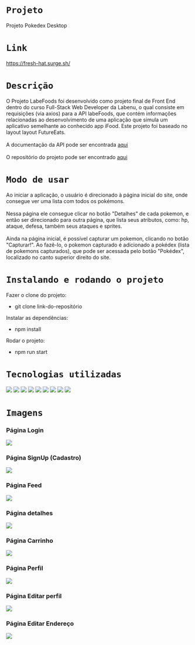 # `Projeto`
Projeto Pokedex Desktop

# `Link`
https://fresh-hat.surge.sh/


# `Descrição`
O Projeto LabeFoods foi desenvolvido como projeto final de Front End dentro do curso Full-Stack Web Developer da Labenu, o qual consiste em requisições (via axios) para a API labeFoods, que contém informações relacionadas ao desenvolvimento de uma aplicação que simula um aplicativo semelhante ao conhecido app iFood. Este projeto foi baseado no layout layout FutureEats.
</br></br>
A documentação da API pode ser encontrada [aqui](https://documenter.getpostman.com/view/7549981/SWTEdGtT)
</br></br>
O repositório do projeto pode ser encontrado [aqui](https://github.com/future4code/Alves-labe-food5)

# `Modo de usar`
Ao iniciar a aplicação, o usuário é direcionado à página inicial do site, onde consegue ver uma lista com todos os pokémons.
</br></br>
Nessa página ele consegue clicar no botão "Detalhes" de cada pokemon, e então ser direcionado para outra página, que lista seus atributos, como: hp, ataque, defesa, também seus ataques e sprites.
</br></br>
Ainda na página inicial, é possível capturar um pokemon, clicando no botão "Capturar!". Ao fazê-lo, o pokemon capturado é adicionado a pokédex (lista de pokemons capturados), que pode ser acessada pelo botão "Pokédex", localizado no canto superior direito do site.

# `Instalando e rodando o projeto`
Fazer o clone do projeto:
- git clone link-do-repositório

Instalar as dependências:
- npm install

Rodar o projeto:
- npm run start

# `Tecnologias utilizadas`
<div>
<img src="https://img.shields.io/badge/Visual_Studio_Code-0078D4?style=for-the-badge&logo=visual%20studio%20code&logoColor=white">
<img src="https://img.shields.io/badge/JavaScript-F7DF1E?style=for-the-badge&logo=javascript&logoColor=black">
<img src="https://img.shields.io/badge/HTML5-E34F26?style=for-the-badge&logo=html5&logoColor=white">
<img src="https://img.shields.io/badge/styled--components-DB7093?style=for-the-badge&logo=styled-components&logoColor=white">
<img src="https://img.shields.io/badge/React-20232A?style=for-the-badge&logo=react&logoColor=61DAFB">
<img src="https://img.shields.io/badge/GIT-E44C30?style=for-the-badge&logo=git&logoColor=white">
<img src="https://img.shields.io/badge/GitHub-100000?style=for-the-badge&logo=github&logoColor=white">
<img src="https://img.shields.io/badge/Markdown-000000?style=for-the-badge&logo=markdown&logoColor=white">
<img src="https://img.shields.io/badge/React_Router-CA4245?style=for-the-badge&logo=react-router&logoColor=white">
</div>

# `Imagens`
### Página Login
<img src="./src/assets/img_readme/login.png"/>

### Página SignUp (Cadastro)
<img src="./src/assets/img_readme/signup.png"/>

### Página Feed
<img src="./src/assets/img_readme/feed.png"/>

### Página detalhes
<img src="./src/assets/img_readme/restaurant.png"/>

### Página Carrinho
<img src="./src/assets/img_readme/cart.png"/>

### Página Perfil
<img src="./src/assets/img_readme/profile.png"/>

### Página Editar perfil
<img src="./src/assets/img_readme/profile_edit.png"/>

### Página Editar Endereço
<img src="./src/assets/img_readme/profile_address.png"/>
